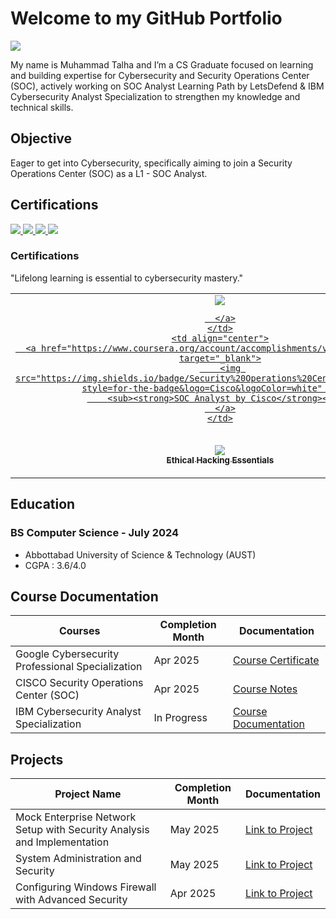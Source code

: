 # Welcome to my GitHub Portfolio
<a href="https://www.linkedin.com/in/muhammad-talha-atd/"><img src="https://img.shields.io/badge/-LinkedIn-0072b1?&style=for-the-badge&logo=linkedin&logoColor=white" /></a>

 My name is Muhammad Talha and I’m a CS Graduate focused on learning and building expertise for Cybersecurity and Security Operations Center
 (SOC), actively working on SOC Analyst Learning Path by LetsDefend & IBM Cybersecurity Analyst Specialization to strengthen my knowledge and technical skills.
## Objective

Eager to get into Cybersecurity, specifically aiming to join a Security Operations Center (SOC) as a L1 - SOC Analyst.

<!-- ## Skills 

| Skills                                        | Associated Projects        |
|-----------------------------------------------|----------------------------|
| SIEM Implementation and Log Analysis          | <a href="https://google.com">Detection Lab</a>|
| Network Traffic Monitoring and Attack Detection | <a href="https://google.com">Detection Lab</a>|
| Security Automation with Shuffle SOAR         | SOC Automation Lab|
| Incident Response Planning and Execution      | SOC Automation Lab|
| Case Management with TheHive                  | SOC Automation Lab|
| Scripting and Automation for Threat Mitigation | SOC Automation Lab| 

## Tools
Provide tools and break them down into categories.

### Network
<div>
    <img src="https://img.shields.io/badge/-Wireshark-1679A7?&style=for-the-badge&logo=Wireshark&logoColor=white" />
    <img src="https://img.shields.io/badge/-Suricata-EF3B2D?&style=for-the-badge&logo=Suricata&logoColor=white" />
    <img src="https://img.shields.io/badge/-Zeek-777BB4?&style=for-the-badge&logo=Zeek&logoColor=white" />
</div>

### Endpoint
<div>
    <img src="https://img.shields.io/badge/-Microsoft_Defender_for_Endpoint-00A4EF?&style=for-the-badge&logo=Microsoft&logoColor=white" />
    <img src="https://img.shields.io/badge/-Velociraptor-4B275F?&style=for-the-badge&logo=Velociraptor&logoColor=white" />
</div>

### SIEM
<div>
    <img src="https://img.shields.io/badge/-Microsoft_Sentinel-0078D4?&style=for-the-badge&logo=Microsoft&logoColor=white" />
    <img src="https://img.shields.io/badge/-Splunk-000000?&style=for-the-badge&logo=Splunk&logoColor=white" />
    <img src="https://img.shields.io/badge/-Elastic-005571?&style=for-the-badge&logo=Elastic&logoColor=white" />
</div> -->

## Certifications
<div>
<a href="https://www.coursera.org/account/accomplishments/specialization/certificate/VYAP3UAZYVNG" target="_blank">
  <img src="https://img.shields.io/badge/Google%20Cybersecurity%20Professional-4285F4?style=for-the-badge&logo=Google&logoColor=white" />
</a>
<a href="https://www.coursera.org/account/accomplishments/verify/A3ZTS9PT4QTA" target="_blank">
  <img src="https://img.shields.io/badge/Security%20Operations%20Center%20(SOC)-1BA0D7?style=for-the-badge&logo=Cisco&logoColor=white" />
</a>
<a href="https://www.coursera.org/account/accomplishments/verify/HHKNCTNKFD27?utm_source%3Dandroid%26utm_medium%3Dcertificate%26utm_content%3Dcert_image%26utm_campaign%3Dsharing_cta%26utm_product%3Dcourse" target="_blank">
  <img src="https://img.shields.io/badge/Ethical%20Hacking%20Essentials-CC0000?style=for-the-badge&logo=ESET&logoColor=white" />
</a>
<a href="https://www.coursera.org/account/accomplishments/certificate/8P4TKLBB7ZHP" target="_blank">
  <img src="https://img.shields.io/badge/LearnQuest%20Linux%20Fundamentals-00599C?style=for-the-badge&logo=linux&logoColor=white" />
</a>

</div>

### Certifications

"Lifelong learning is essential to cybersecurity mastery."

<div align="center">

<table>
  <tr>
    <td align="center">
      <a href="https://www.coursera.org/account/accomplishments/specialization/certificate/VYAP3UAZYVNG" target="_blank">
        <img src="https://img.shields.io/badge/Google%20Cybersecurity%20Professional-4285F4?style=for-the-badge&logo=Google&logoColor=white" /><br>
        
      </a>
    </td>
    <td align="center">
      <a href="https://www.coursera.org/account/accomplishments/verify/A3ZTS9PT4QTA" target="_blank">
        <img src="https://img.shields.io/badge/Security%20Operations%20Center%20(SOC)-1BA0D7?style=for-the-badge&logo=Cisco&logoColor=white" /><br>
        <sub><strong>SOC Analyst by Cisco</strong></sub>
      </a>
    </td>
  </tr>
  <tr>
    <td align="center">
      <a href="https://www.coursera.org/account/accomplishments/verify/HHKNCTNKFD27" target="_blank">
        <img src="https://img.shields.io/badge/Ethical%20Hacking%20Essentials-CC0000?style=for-the-badge&logo=ESET&logoColor=white" /><br>
        <sub><strong>Ethical Hacking Essentials</strong></sub>
      </a>
    </td>
    <td align="center">
      <a href="https://www.coursera.org/account/accomplishments/certificate/8P4TKLBB7ZHP" target="_blank">
        <img src="https://img.shields.io/badge/Linux%20Fundamentals-00599C?style=for-the-badge&logo=linux&logoColor=white" /><br>
        <sub><strong>LearnQuest Linux Fundamentals</strong></sub>
      </a>
    </td>
  </tr>
</table>

</div>

## Education

### BS Computer Science - July 2024
- Abbottabad University of Science & Technology (AUST)
- CGPA : 3.6/4.0

## Course Documentation

| Courses                                         | Completion Month        | Documentation         |
|-----------------------------------------------|----------------------------|----------------------------|
| Google Cybersecurity Professional Specialization | Apr 2025        | <a href="https://www.coursera.org/account/accomplishments/specialization/certificate/VYAP3UAZYVNG">Course Certificate</a>|
| CISCO Security Operations Center (SOC) | Apr 2025 | <a href="https://github.com/CyberGeekPk/Cybersecurity-Operations-Fundamentals-Specialization-by-CISCO#course-1--security-operations-center-soc">Course Notes</a>|
| IBM Cybersecurity Analyst Specialization | In Progress | <a href="https://github.com/CyberGeekPk/IBM-Cybersecurity-Analyst-Notes#ibm-cybersecurity-analyst-notes">Course Documentation</a>| 

## Projects

| Project Name                                         | Completion Month        | Documentation         |
|-----------------------------------------------|----------------------------|----------------------------|
| Mock Enterprise Network Setup with Security Analysis and Implementation | May 2025 | <a href="https://github.com/CyberGeekPk/IBM-Cybersecurity-Analyst-Notes/blob/main/course5/module5.md#module-5---final-project"> Link to Project</a>|
| System Administration and Security | May 2025 | <a href="https://github.com/CyberGeekPk/IBM-Cybersecurity-Analyst-Notes/blob/main/course4/module5.md"> Link to Project</a>|
| Configuring Windows Firewall with Advanced Security | Apr 2025 | <a href="https://github.com/CyberGeekPk/Configuring-Windows-Firewall-with-Advanced-Security">Link to Project</a>|


